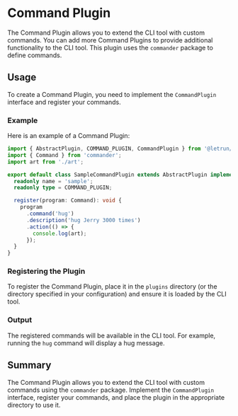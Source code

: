 # Command Plugin

The Command Plugin allows you to extend the CLI tool with custom commands.
You can add more Command Plugins to provide additional functionality to the CLI tool.
This plugin uses the `commander` package to define commands.

## Usage

To create a Command Plugin, you need to implement the `CommandPlugin` interface and register your commands.

### Example

Here is an example of a Command Plugin:

```typescript
import { AbstractPlugin, COMMAND_PLUGIN, CommandPlugin } from '@letrun/core';
import { Command } from 'commander';
import art from './art';

export default class SampleCommandPlugin extends AbstractPlugin implements CommandPlugin {
  readonly name = 'sample';
  readonly type = COMMAND_PLUGIN;

  register(program: Command): void {
    program
      .command('hug')
      .description('hug Jerry 3000 times')
      .action(() => {
        console.log(art);
      });
  }
}
```

### Registering the Plugin

To register the Command Plugin, place it in the `plugins` directory (or the directory specified in your configuration) and ensure it is loaded by the CLI tool.

### Output

The registered commands will be available in the CLI tool. For example, running the `hug` command will display a hug message.

## Summary

The Command Plugin allows you to extend the CLI tool with custom commands using the `commander` package.
Implement the `CommandPlugin` interface, register your commands, and place the plugin in the appropriate directory to use it.
